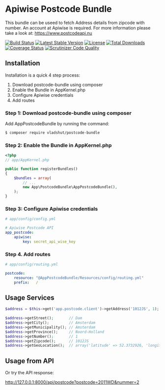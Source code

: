 Apiwise Postcode Bundle
=======================

This bundle can be useed to fetch Address details from zipcode with number.
An account at Apiwise is required. For more information please take a look at: https://www.postcodeapi.nu

[![Build Status](https://travis-ci.org/Shivella/postcode-bundle.svg?branch=master)](https://travis-ci.org/Shivella/postcode-bundle) [![Latest Stable Version](https://poser.pugx.org/vladshut/postcode-bundle/v/stable)](https://packagist.org/packages/vladshut/postcode-bundle) [![License](https://poser.pugx.org/vladshut/postcode-bundle/license)](https://packagist.org/packages/vladshut/postcode-bundle) [![Total Downloads](https://poser.pugx.org/vladshut/postcode-bundle/downloads)](https://packagist.org/packages/vladshut/postcode-bundle) [![Coverage Status](https://coveralls.io/repos/github/Shivella/postcode-bundle/badge.svg)](https://coveralls.io/github/Shivella/postcode-bundle) [![Scrutinizer Code Quality](https://scrutinizer-ci.com/g/Shivella/postcode-bundle/badges/quality-score.png?b=master)](https://scrutinizer-ci.com/g/Shivella/postcode-bundle/?branch=master)

Installation
------------
Installation is a quick 4 step process:

1. Download postcode-bundle using composer
2. Enable the Bundle in AppKernel.php
3. Configure Apiwise credentials
4. Add routes

### Step 1: Download postcode-bundle using composer

Add AppPostcodeBundle by running the command:

``` bash
$ composer require vladshut/postcode-bundle
```

### Step 2: Enable the Bundle in AppKernel.php


``` php
<?php
// app/AppKernel.php

public function registerBundles()
{
    $bundles = array(
        // ...
        new App\PostcodeBundle\AppPostcodeBundle(),
    );
}
```

### Step 3: Configure Apiwise credentials
```yaml
# app/config/config.yml

# Apiwise Postcode API
app_postcode:
    apiwise:
        key: secret_api_wise_key

```

### Step 4. Add routes
```yaml
# app/config/routing.yml

postcode:
    resource: "@AppPostcodeBundle/Resources/config/routing.yml"
    prefix:   /

```

Usage Services
--------------
``` php
$address = $this->get('app.postcode.client')->getAddress('1012JS', 1);
	
$address->getStreet();       // Dam
$address->getCity();         // Amsterdam
$address->getMunicipality(); // Amsterdam
$address->getProvince();     // Noord-Holland
$address->getNumber();       // 1
$address->getZipcode();      // 1012JS
$address->getGeoLocation();  // array('latitude' => 52.3732926, 'longitude' => 4.8937176)
```

Usage from API
--------------

Or try the API response:

http://127.0.0.1:8000/api/postcode?postcode=2011WD&nummer=2
